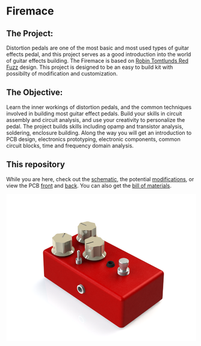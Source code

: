 
# Firemace

## The Project:

Distortion pedals are one of the most basic and most used types of guitar effects pedal, and this project serves as a good introduction into the world of guitar effects building.
The Firemace is based on [Robin Tomtlunds Red Fuzz](http://www.generalguitargadgets.com/effects-projects/distortion/red-fuzz/) design.
This project is designed to be an easy to build kit with possibilty of modification and customization.


## The Objective:

Learn the inner workings of distortion pedals, and the common techniques involved in building most guitar effect pedals.
Build your skills in circuit assembly and circuit analysis, and use your creativity to personalize the pedal.
The project builds skills including opamp and transistor analysis, soldering, enclosure building.
Along the way you will get an introduction to PCB design, electronics prototyping, electronic components, common circuit blocks, time and frequency domain analysis.

## This repository

While you are here, check out the [schematic](firemace-schematic.pdf), the potential [modifications](modifications/), or view the PCB [front](firemace-pcb-front.png) and [back](firemace-pcb-back.png). You can also get the [bill of materials](firemace-BOM.xlsx).

![Firemace render](firemace-render.png)

